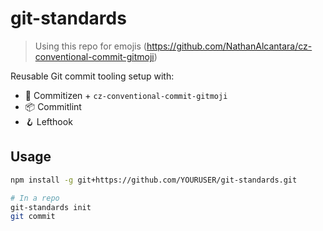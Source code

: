 # git-standards

> Using this repo for emojis (https://github.com/NathanAlcantara/cz-conventional-commit-gitmoji)

Reusable Git commit tooling setup with:

- 🧠 Commitizen + `cz-conventional-commit-gitmoji`
- 📦 Commitlint
- 🪝 Lefthook

## Usage

```bash
npm install -g git+https://github.com/YOURUSER/git-standards.git

# In a repo
git-standards init
git commit
